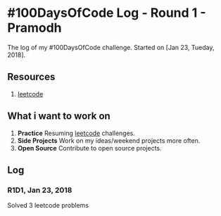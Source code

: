 # #100DaysOfCode Log - Round 1 - Pramodh

The log of my #100DaysOfCode challenge. Started on [Jan 23, Tueday, 2018].

## Resources

1. [leetcode](https://github.com/satyapramodh/leetcode)

## What i want to work on
1. **Practice** Resuming [leetcode](https://github.com/satyapramodh/leetcode) challenges.
2. **Side Projects** Work on my ideas/weekend projects more often.
3. **Open Source** Contribute to open source projects.

## Log

<!-- ### Day 0: February 30, 2016 (Example 1)
##### (delete me or comment me out)

**Today's Progress**: Fixed CSS, worked on canvas functionality for the app.

**Thoughts:** I really struggled with CSS, but, overall, I feel like I am slowly getting better at it. Canvas is still new for me, but I managed to figure out some basic functionality.

**Link to work:** [Calculator App](http://www.example.com) -->

### R1D1, Jan 23, 2018
Solved 3 leetcode problems

